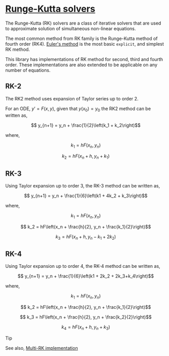 # [Runge-Kutta solvers](https://en.wikipedia.org/wiki/Runge%E2%80%93Kutta_methods)

The Runge-Kutta (RK) solvers are a class of iterative solvers that are used to approximate solution of simultaneous non-linear equations.

The most common method from RK family is the Runge-Kutta method of fourth order (RK4). [Euler's method](https://en.wikipedia.org/wiki/Euler_method) is the most basic `explicit`, and simplest RK method.

This library has implementations of RK method for second, third and fourth order. These implementations are also extended to be applicable on any number of equations.

## RK-2

The RK2 method uses expansion of Taylor series up to order 2.

For an ODE, $y' = F(x, y)$, given that $y(x_0) = y_0$ the RK2 method can be written as,

$$ y_{n+1} = y_n + \frac{1}{2}\left(k_1 + k_2\right)$$

where,

$$ k_1 = hF\left(x_n, y_n\right)$$

$$ k_2 = hF\left(x_n + h, y_n + k_1\right)$$

## RK-3

Using Taylor expansion up to order 3, the RK-3 method can be written as,

$$ y_{n+1} = y_n + \frac{1}{6}\left(k1 + 4k_2 + k_3\right)$$

where,

$$ k_1 = hF\left(x_n, y_n\right)$$

$$ k_2 = hF\left(x_n + \frac{h}{2}, y_n + \frac{k_1}{2}\right)$$

$$ k_3 = hF\left(x_n + h, y_n - k_1 + 2k_2 \right)$$

## RK-4

Using Taylor expansion up to order 4, the RK-4 method can be written as,

$$ y_{n+1} = y_n + \frac{1}{6}\left(k1 + 2k_2 + 2k_3+k_4\right)$$

where,

$$ k_1 = hF\left(x_n, y_n\right)$$

$$ k_2 = hF\left(x_n + \frac{h}{2}, y_n + \frac{k_1}{2}\right)$$

$$ k_3 = hF\left(x_n + \frac{h}{2}, y_n + \frac{k_2}{2}\right)$$

$$ k_4 = hF\left(x_n + h, y_n + k_3 \right)$$

> [!TIP]
> See also, [Multi-RK implementation](https://github.com/syedalimohsinbukhari/Solvers/blob/md-docs/docs/rk-multi-solvers.md)